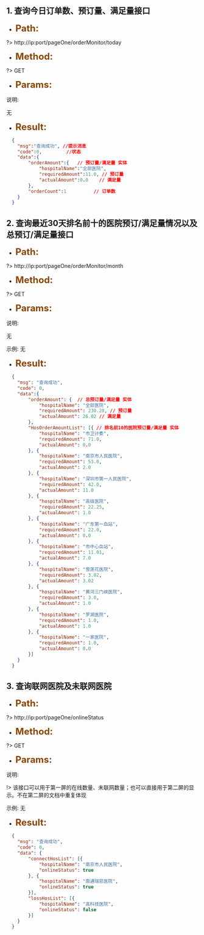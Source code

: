 ## 1. 查询今日订单数、预订量、满足量接口
- **<font size=5 color=#8B4500>Path:</font>**

?>    http://ip:port/pageOne/orderMonitor/today
        
- **<font size=5 color=#8B4500>Method:</font>**

?>    GET

- **<font size=5 color=#8B4500>Params:</font>**

说明:

  无

- **<font size=5 color=#8B4500>Result:</font>**
```json
  {
    "msg":"查询成功", //提示消息
    "code":0,         //状态
    "data":{
        "orderAmount":{   // 预订量/满足量 实体
            "hospitalName":"全部医院", 
            "requiredAmount":11.0, // 预订量
            "actualAmount":0.0    // 满足量
        },
        "orderCount":1          // 订单数
    }
  }
```

## 2. 查询最近30天排名前十的医院预订/满足量情况以及总预订/满足量接口

- **<font size=5 color=#8B4500> Path:</font>**

?>     http://ip:port/pageOne/orderMonitor/month
    
- **<font size=5 color=#8B4500>Method:</font>**

?>     GET

- **<font size=5 color=#8B4500>Params:</font>**

说明:

   无
  
示例:
    无

- **<font size=5 color=#8B4500>Result:</font>**
```json
  {
  	"msg": "查询成功",
  	"code": 0,
  	"data":{
        "orderAmount": {  // 总预订量/满足量 实体
            "hospitalName": "全部医院",
            "requiredAmount": 230.28, // 预订量
            "actualAmount": 26.02 // 满足量
        },
        "HosOrderAmountList": [{ // 排名前10的医院预订量/满足量 实体
            "hospitalName": "市卫计委",
            "requiredAmount": 71.0,
            "actualAmount": 0.0
        }, {
            "hospitalName": "南京市人民医院",
            "requiredAmount": 53.0,
            "actualAmount": 2.0
        }, {
            "hospitalName": "深圳市第一人民医院",
            "requiredAmount": 42.0,
            "actualAmount": 11.0
        }, {
            "hospitalName": "高级医院",
            "requiredAmount": 22.25,
            "actualAmount": 1.0
        }, {
            "hospitalName": "广东第一血站",
            "requiredAmount": 22.0,
            "actualAmount": 0.0
        }, {
            "hospitalName": "市中心血站",
            "requiredAmount": 11.01,
            "actualAmount": 7.0
        }, {
            "hospitalName": "雪莲花医院",
            "requiredAmount": 3.02,
            "actualAmount": 3.02
        }, {
            "hospitalName": "黄河三门峡医院",
            "requiredAmount": 3.0,
            "actualAmount": 1.0
        }, {
            "hospitalName": "罗湖医院",
            "requiredAmount": 1.0,
            "actualAmount": 1.0
        }, {
            "hospitalName": "一家医院",
            "requiredAmount": 1.0,
            "actualAmount": 0.0
        }]
    }
  }
```

## 3. 查询联网医院及未联网医院

- **<font size=5 color=#8B4500> Path:</font>**

?>     http://ip:port/pageOne/onlineStatus
    
- **<font size=5 color=#8B4500>Method:</font>**

?>     GET

- **<font size=5 color=#8B4500>Params:</font>**

说明:

!> 该接口可以用于第一屏的在线数量、未联网数量；也可以直接用于第二屏的显示。不在第二屏的文档中重复体现
  
示例:
    无

- **<font size=5 color=#8B4500>Result:</font>**
```json
  {
  	"msg": "查询成功",
  	"code": 0,
  	"data": {
  		"connectHosList": [{
  			"hospitalName": "南京市人民医院",
  			"onlineStatus": true
  		}, {
  			"hospitalName": "南通瑞慈医院",
  			"onlineStatus": true
  		}],
  		"lossHosList": [{
  			"hospitalName": "高科技医院",
  			"onlineStatus": false
  		}]
  	}
  }
```
